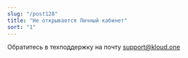```yaml
---
slug: "/post128"
title: "Не открывается Личный кабинет"
sort: "1"
---
```


Обратитесь в техподдержку на почту support@kloud.one